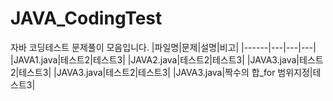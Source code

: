 # JAVA_CodingTest
자바 코딩테스트 문제풀이 모음입니다.
|파일명|문제|설명|비고|
|------|---|---|---|
|JAVA1.java|테스트2|테스트3|
|JAVA2.java|테스트2|테스트3|
|JAVA3.java|테스트2|테스트3|
|JAVA3.java|테스트2|테스트3|
|JAVA3.java|짝수의 합_for 범위지정|테스트3|
